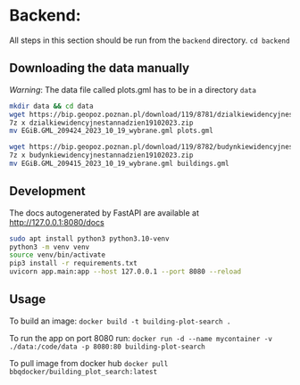 # Backend:

All steps in this section should be run from the `backend` directory. `cd backend`

## Downloading the data manually

_Warning_: The data file called plots.gml has to be in a directory `data`

```bash
mkdir data && cd data
wget https://bip.geopoz.poznan.pl/download/119/8781/dzialkiewidencyjnestannadzien19102023.zip
7z x dzialkiewidencyjnestannadzien19102023.zip
mv EGiB.GML_209424_2023_10_19_wybrane.gml plots.gml

wget https://bip.geopoz.poznan.pl/download/119/8782/budynkiewidencyjnestannadzien19102023.zip
7z x budynkiewidencyjnestannadzien19102023.zip
mv EGiB.GML_209415_2023_10_19_wybrane.gml buildings.gml
```

## Development

The docs autogenerated by FastAPI are available at http://127.0.0.1:8080/docs

```bash
sudo apt install python3 python3.10-venv
python3 -m venv venv
source venv/bin/activate
pip3 install -r requirements.txt
uvicorn app.main:app --host 127.0.0.1 --port 8080 --reload
```

## Usage

To build an image:
`docker build -t building-plot-search .`

To run the app on port 8080 run:
`docker run -d --name mycontainer -v ./data:/code/data -p 8080:80 building-plot-search`

To pull image from docker hub
`docker pull bbqdocker/building_plot_search:latest`
